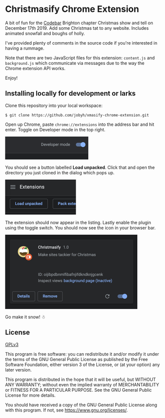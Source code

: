 # Christmasify Chrome Extension

A bit of fun for the [Codebar](https://codebar.io/) Brighton chapter Christmas show and tell on December 17th 2019.
Add some Christmas tat to any website. Includes animated snowfall and boughs of holly.

I've provided plenty of comments in the source code if you're interested in having a rummage.

Note that there are two JavaScript files for this extension: `content.js` and `background.js`
which communicate via messages due to the way the Chrome extension API works.

Enjoy!

## Installing locally for development or larks

Clone this repository into your local workspace:

```
$ git clone https://github.com/jobyh/xmasify-chrome-extension.git
```

Open up Chrome, paste `chrome://extensions` into the address bar and hit enter.
Toggle on Developer mode in the top right.

![The Developer mode toggle switch](/docs/images/dev-mode-toggle.png)


You should see a button labelled **Load unpacked**. Click that and
open the directory you just cloned in the dialog which pops up.

![Load unpacked button](/docs/images/load-unpacked-button.png)


The extension should now appear in the listing. Lastly enable the plugin
using the toggle switch. You should now see the icon in your browser bar.

![Plugin listing for Christmasify](/docs/images/plugin-listing.png)

Go make it snow! ☃

## License

[GPLv3](https://www.gnu.org/licenses/gpl-3.0.txt)

This program is free software: you can redistribute it and/or modify
it under the terms of the GNU General Public License as published by
the Free Software Foundation, either version 3 of the License, or
(at your option) any later version.

This program is distributed in the hope that it will be useful,
but WITHOUT ANY WARRANTY; without even the implied warranty of
MERCHANTABILITY or FITNESS FOR A PARTICULAR PURPOSE. See the
GNU General Public License for more details.

You should have received a copy of the GNU General Public License
along with this program. If not, see <https://www.gnu.org/licenses/>.
